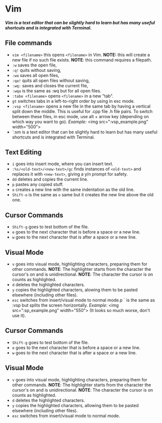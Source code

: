 # Vim
##### Vim is a text editor that can be slightly hard to learn but has many useful shortcuts and is integrated with Terminal.

## File commands
* `vim <filename>` this opens `<filename>` in Vim. **NOTE:** this will create a new file if no such file exists. **NOTE**: this command requires a filepath.
* `:w` saves the open file,
* `:q!` quits without saving,
* `:wa` saves all open files,
* `:qa!` quits all open files without saving,
* `:wq:` saves and closes the current file,
* `:wqa` is the same as :wq but for all open files.
* `:tabe <filename>` opens `<filename>` in a new "tab".
* `gt` switches tabs in a left-to-right order by using in esc mode.
* `:vsp <filename>` opens a new file in the same tab by having a vertical split down the middle. This is useful for .cpp file .h file pairs. To switch between these files, in esc mode, use alt + arrow key (depending on which way you want to go). *Example:*
\<img src=":vsp_example.png" width="500"\>
* `:sm is a text editor that can be slightly hard to learn but has many useful shortcuts and is integrated with Terminal.

## Text Editing
* `i` goes into insert mode, where you can insert text.
* `:%s/<old-text>/<new-text>/gc` finds instances of `<old-text>` and replaces it with `<new-text>`, giving a y/n prompt for safety.
* `dd` deletes and copies the current line.
* `p` pastes any copied stuff.
* `o` creates a new line with the same indentation as the old line.
* `Shift-o` is the same as `o` same but it creates the new line above the old one.

## Cursor Commands
* `Shift-g` goes to test bottom of the file.
* `e` goes to the next character that is before a space or a new line.
* `w` goes to the next character that is after a space or a new line.

## Visual Mode
* `v` goes into visual mode, highlighting characters, preparing them for other commands. **NOTE**: The highlighter starts from the character the cursor's on and is unidirectional. **NOTE**: The character the cursor is on counts as highlighted.
* `d` deletes the highlighted characters.
* `y` copies the highlighted characters, alowing them to be pasted elsewhere (including other files).
* `esc` switches from insert/visual mode to normal mode.p <filename>` is the same as :vsp but splits the screen horizontally. *Example:*
\<img src=":sp_example.png" width="550"\>
(It looks so much worse, don't use it).

## Cursor Commands
* `Shift-g` goes to test bottom of the file.
* `e` goes to the next character that is before a space or a new line.
* `w` goes to the next character that is after a space or a new line.

## Visual Mode
* `v` goes into visual mode, highlighting characters, preparing them for other commands. **NOTE**: The highlighter starts from the character the cursor's on and is unidirectional. **NOTE**: The character the cursor is on counts as highlighted.
* `d` deletes the highlighted characters.
* `y` copies the highlighted characters, allowing them to be pasted elsewhere (including other files).
* `esc` switches from insert/visual mode to normal mode.
